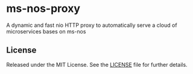 ms-nos-proxy
============

A dynamic and fast nio HTTP proxy to automatically serve a cloud of microservices bases on ms-nos


## License

Released under the MIT License.  See the [LICENSE](LICENSE.md) file for further details.

